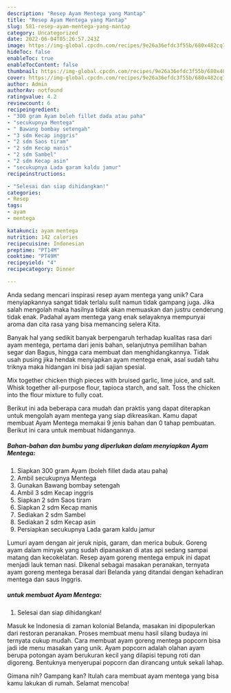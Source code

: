 ```yaml
---
description: "Resep Ayam Mentega yang Mantap"
title: "Resep Ayam Mentega yang Mantap"
slug: 581-resep-ayam-mentega-yang-mantap
category: Uncategorized
date: 2022-06-04T05:26:57.243Z
image: https://img-global.cpcdn.com/recipes/9e26a36efdc3f55b/680x482cq70/ayam-mentega-foto-resep-utama.jpg
hideToc: false
enableToc: true
enableTocContent: false
thumbnail: https://img-global.cpcdn.com/recipes/9e26a36efdc3f55b/680x482cq70/ayam-mentega-foto-resep-utama.jpg
cover: https://img-global.cpcdn.com/recipes/9e26a36efdc3f55b/680x482cq70/ayam-mentega-foto-resep-utama.jpg
author: Admin
authorAv: notfound
ratingvalue: 4.2
reviewcount: 6
recipeingredient:
- "300 gram Ayam boleh fillet dada atau paha"
- "secukupnya Mentega"
- " Bawang bombay setengah"
- "3 sdm Kecap inggris"
- "2 sdm Saos tiram"
- "2 sdm Kecap manis"
- "2 sdm Sambel"
- "2 sdm Kecap asin"
- "secukupnya Lada garam kaldu jamur"
recipeinstructions:

- "Selesai dan siap dihidangkan!"
categories:
- Resep
tags:
- ayam
- mentega

katakunci: ayam mentega 
nutrition: 142 calories
recipecuisine: Indonesian
preptime: "PT14M"
cooktime: "PT49M"
recipeyield: "4"
recipecategory: Dinner

---
```





Anda sedang mencari inspirasi resep ayam mentega yang unik? Cara menyiapkannya sangat tidak terlalu sulit namun tidak gampang juga. Jika salah mengolah maka hasilnya tidak akan memuaskan dan justru cenderung tidak enak. Padahal ayam mentega yang enak selayaknya mempunyai aroma dan cita rasa yang bisa memancing selera Kita.





Banyak hal yang sedikit banyak berpengaruh terhadap kualitas rasa dari ayam mentega, pertama dari jenis bahan, selanjutnya pemilihan bahan segar dan Bagus, hingga cara membuat dan menghidangkannya. Tidak usah pusing jika hendak menyiapkan ayam mentega enak,      asal sudah tahu triknya maka hidangan ini bisa jadi sajian spesial.














Mix together chicken thigh pieces with bruised garlic, lime juice, and salt. Whisk together all-purpose flour, tapioca starch, and salt. Toss the chicken into the flour mixture to fully coat.






Berikut ini ada beberapa cara mudah dan praktis yang dapat diterapkan untuk mengolah ayam mentega yang siap dikreasikan. Kamu dapat membuat Ayam Mentega memakai 9 jenis bahan dan 0 tahap pembuatan. Berikut ini cara untuk membuat hidangannya.

<!--inarticleads1-->

##### Bahan-bahan dan bumbu yang diperlukan dalam menyiapkan Ayam Mentega:

1. Siapkan 300 gram Ayam (boleh fillet dada atau paha)
1. Ambil secukupnya Mentega
1. Gunakan  Bawang bombay setengah
1. Ambil 3 sdm Kecap inggris
1. Siapkan 2 sdm Saos tiram
1. Siapkan 2 sdm Kecap manis
1. Sediakan 2 sdm Sambel
1. Sediakan 2 sdm Kecap asin
1. Persiapkan secukupnya Lada garam kaldu jamur


Lumuri ayam dengan air jeruk nipis, garam, dan merica bubuk. Goreng ayam dalam minyak yang sudah dipanaskan di atas api sedang sampai matang dan kecokelatan. Resep ayam goreng mentega empuk ini dapat menjadi lauk teman nasi. Dikenal sebagai masakan peranakan, ternyata ayam goreng mentega berasal dari Belanda yang ditandai dengan kehadiran mentega dan saus Inggris. 

<!--inarticleads2-->

#####  untuk membuat Ayam Mentega:


1. Selesai dan siap dihidangkan!

Masuk ke Indonesia di zaman kolonial Belanda, masakan ini dipopulerkan dari restoran peranakan. Proses membuat menu hasil silang budaya ini ternyata cukup mudah. Cara membuat ayam goreng mentega popcorn bisa jadi ide menu masakan yang unik. Ayam popcorn adalah olahan ayam berupa potongan ayam berukuran kecil yang dilapisi tepung roti dan digoreng. Bentuknya menyerupai popcorn dan dirancang untuk sekali lahap. 

Gimana nih? Gampang kan? Itulah cara membuat ayam mentega yang bisa kamu lakukan di rumah. Selamat mencoba!
